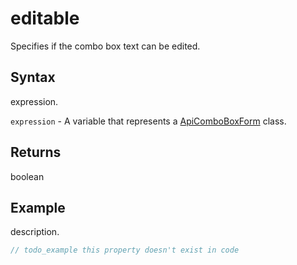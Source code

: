 # editable

Specifies if the combo box text can be edited.

## Syntax

expression.

`expression` - A variable that represents a [ApiComboBoxForm](../ApiComboBoxForm.md) class.

## Returns

boolean

## Example

description.

```javascript
// todo_example this property doesn't exist in code
```